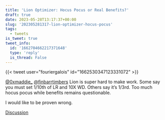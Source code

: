 ```yaml
---
title: 'Lion Optimizer: Hocus Pocus or Real Benefits?'
draft: true
date: 2023-05-28T13:17:37+00:00
slug: '202305281317-lion-optimizer-hocus-pocus'
tags:
  - tweets
is_tweet: true
tweet_info:
  id: '1662704662217371648'
  type: 'reply'
  is_thread: False
---
```




{{< tweet user="fouriergalois" id="1662530347123331072" >}}

[@0xmaddie_](https://x.com/0xmaddie_) [@finbarrtimbers](https://x.com/finbarrtimbers) Lion is super hard to make work. Some say you must set 1/10th of LR and 10X WD. Others say it’s 1/3rd. Too much hocus pocus while benefits remains questionable. 

I would like to be proven wrong.

[Discussion](https://x.com/sytelus/status/1662704662217371648)
